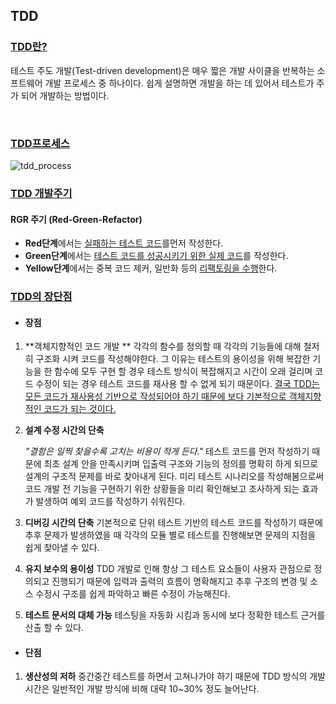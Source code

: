 ## TDD



### <u>TDD란?</u>

테스트 주도 개발(Test-driven development)은 매우 짧은 개발 사이클을 반복하는 소프트웨어 개발 프로세스 중 하나이다. 쉽게 설명하면 개발을 하는 데 있어서 테스트가 주가 되어 개발하는 방법이다.

<br/>

### <u>TDD프로세스</u> 

![tdd_process](C:\Users\jyb63\Desktop\취업스터디\1주차(개인)\tdd_process.jpg)

### <u>TDD 개발주기</u>

#### RGR 주기 (Red-Green-Refactor) 

* **Red단계**에서는 <u>실패하는 테스트 코드</u>를먼저 작성한다.
* **Green단계**에서는 <u>테스트 코드를 성공시키기 위한 실제 코드</u>를 작성한다.
* **Yellow단계**에서는 중복 코드 제커, 일반화 등의 <u>리팩토링을 수행</u>한다.



### <u>TDD의 장단점</u> 

* #### 장점

1. **객체지향적인 코드 개발 **
   각각의 함수를 정의할 때 각각의 기능들에 대해 철저히 구조화 시켜 코드를 작성해야한다. 
   그 이유는 테스트의 용이성을 위해 복잡한 기능을 한 함수에 모두 구현 할 경우 테스트 방식이 복잡해지고 시간이 오래 걸리며 코드 수정이 되는 경우 테스트 코드를 재사용 할 수 없게 되기 때문이다. 
   <u>결국 TDD는 모든 코드가 재사용성 기반으로 작성되어야 하기 때문에 보다 기본적으로 객체지향적인 코드가 되는 것이다.</u>

2. **설계 수정 시간의 단축**

   <em>"결함은 일찍 찾을수록 고치는 비용이 적게 든다."</em>
   테스트 코드를 먼저 작성하기 때문에 최초 설계 안을 만족시키며 입출력 구조와 기능의 정의를 명확히 하게 되므로 설계의 구조적 문제를 바로 찾아내게 된다. 미리 테스트 시나리오를 작성해봄으로써 코드 개발 전 기능을 구현하기 위한 상황들을 미리 확인해보고 조사하게 되는 효과가 발생하여 예외 코드를 작성하기 쉬워진다.

3. **디버깅 시간의 단축**
   기본적으로 단위 테스트 기반의 테스트 코드를 작성하기 때문에 추후 문제가 발생하였을 때 각각의 모듈 별로 테스트를 진행해보면 문제의 지점을 쉽게 찾아낼 수 있다.

4. **유지 보수의 용이성**
   TDD 개발로 인해 항상 그 테스트 요소들이 사용자 관점으로 정의되고 진행되기 때문에 입력과 출력의 흐름이 명확해지고 추후 구조의 변경 및 소스 수정시 구조를 쉽게 파악하고 빠른 수정이 가능해진다.

5. **테스트 문서의 대체 가능**
   테스팅을 자동화 시킴과 동시에 보다 정확한 테스트 근거를 산출 할 수 있다.

* #### 단점

1. **생산성의 저하**
   중간중간 테스트를 하면서 고쳐나가야 하기 때문에 TDD 방식의 개발 시간은 일반적인 개발 방식에 비해 대략 10~30% 정도 늘어난다.


